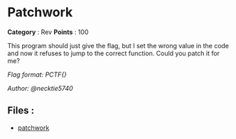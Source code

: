 # Patchwork

**Category** : Rev
**Points** : 100

This program should just give the flag, but I set the wrong value in the code and now it refuses to jump to the correct function. Could you patch it for me?

*Flag format: PCTF{}*

*Author: @necktie5740*

## Files : 
 - [patchwork](./patchwork)


